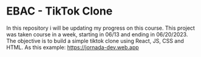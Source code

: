 # EBAC -  TikTok Clone

In this repository i will be updating my progress on this course.
This project was taken course in a week, starting in 06/13  and ending in 06/20/2023.
The objective is to build a simple tiktok clone using React, JS, CSS and HTML. As this example: https://jornada-dev.web.app